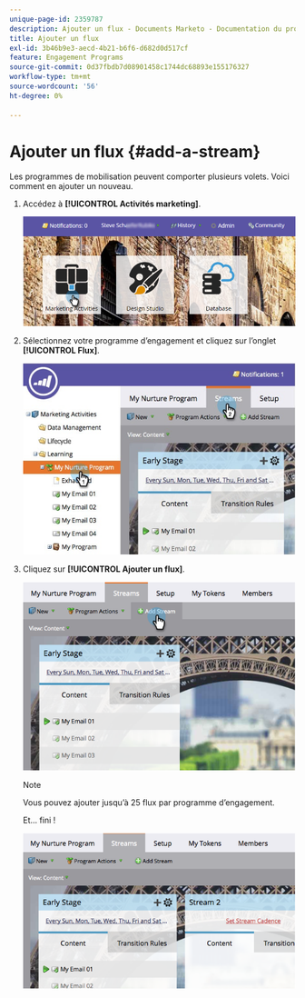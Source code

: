 ```yaml
---
unique-page-id: 2359787
description: Ajouter un flux - Documents Marketo - Documentation du produit
title: Ajouter un flux
exl-id: 3b46b9e3-aecd-4b21-b6f6-d682d0d517cf
feature: Engagement Programs
source-git-commit: 0d37fbdb7d08901458c1744dc68893e155176327
workflow-type: tm+mt
source-wordcount: '56'
ht-degree: 0%

---
```


# Ajouter un flux {#add-a-stream}

Les programmes de mobilisation peuvent comporter plusieurs volets. Voici comment en ajouter un nouveau.

1. Accédez à **[!UICONTROL Activités marketing]**.

   ![](assets/login-marketing-activities-2.png)

1. Sélectionnez votre programme d’engagement et cliquez sur l’onglet **[!UICONTROL Flux]**.

   ![](assets/streamstablifecycle.jpg)

1. Cliquez sur **[!UICONTROL Ajouter un flux]**.

   ![](assets/image2014-9-15-16-3a56-3a23.png)

   >[!NOTE]
   >
   >Vous pouvez ajouter jusqu’à 25 flux par programme d’engagement.

   Et... fini !

   ![](assets/image2014-9-15-16-3a56-3a27.png)

